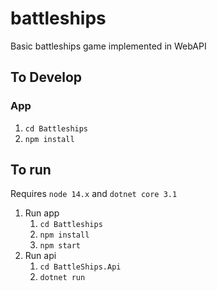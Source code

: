 # battleships

Basic battleships game implemented in WebAPI

## To Develop

### App

1. `cd Battleships`
1. `npm install`

## To run

Requires `node 14.x` and `dotnet core 3.1`

1. Run app
   1. `cd Battleships`
   1. `npm install`
   1. `npm start`
1. Run api
   1. `cd BattleShips.Api`
   1. `dotnet run`
